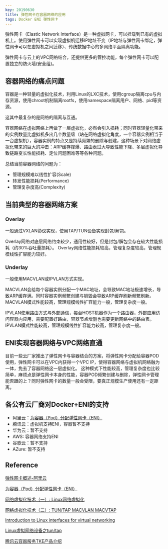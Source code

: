 ```yaml
---
key: 20190630
title: 弹性网卡在容器网络的应用
tags: Docker ENI 弹性网卡
---
```


弹性网卡（Elastic Network Interface）是一种虚拟网卡，可以挂载到已有的虚拟机上。使用弹性网卡可以实现虚拟机迁移IP地址不变（IP地址与弹性网卡绑定，弹性网卡可以在虚拟机之间迁移）、传统数据中心的多网络平面隔离功能。
<!--more-->

弹性网卡与云上的VPC网络结合，还提供更多的管控功能，每个弹性网卡可以配置独立的防火墙(安全组)。

## 容器网络的痛点问题

容器是一种轻量的虚拟化技术，利用Linux的LXC技术，使用cgroup隔离cpu与内存资源，使用chroot机制隔离rootfs，使用namespace隔离用户、网络、pid等资源。

这其中最复杂的是网络的隔离与互通。

容器网络在虚拟网络上再做了一层虚拟化，必然会引入损耗；同时容器轻量化带来的实例数量比虚拟机多出几个数量级（站在网络虚拟化角度，一个容器实例相当于一台虚拟机），容器实例的特点又是持续频繁的删除与创建，这种场景下对网络虚拟化带来的巨大的冲击：ARP缓存撑爆、路由表过大导致性能下降、多层虚拟化导致链路变长性能损耗、定位问题困难等等各种问题。

总结当前容器网络的问题为：

- 管理规模难以线性扩容(Scale)
- 转发性能损耗(Performance)
- 管理复杂度高(Complexity)

## 当前典型的容器网络方案

### Overlay

一般通过VXLAN协议实现，使用TAP/TUN设备实现封包/解包。

Overlay网络对底层网络约束较少，通用性较好，但是封包/解包会存在较大性能损耗（约30%吞吐量损耗）。
Overlay网络性能损耗较高，管理复杂度较高，管理规模线性扩容能力较好。

### Underlay

一般使用MACVLAN或IPVLAN方式实现。

MACVLAN会给每个容器实例分配一个MAC地址，会导致MAC地址极速增长，导致ARP缓存满。同时容器实例频繁创建与销毁会导致ARP缓存刷新频繁刷新。
MACVLAN模式性能较高，管理规模线性扩容能力一般，管理复杂度一般。

IPVLAN使用路由方式与外部通信，每台HOST机器作为一个路由器，外部应用访问容器内应用，需要配置好路由，容器节点增删也需要更新网络中的路由表。
IPVLAN模式性能较高，管理规模线性扩容能力较高，管理复杂度一般。

## ENI实现容器网络与VPC网络直通

目前一些云厂家推出了弹性网卡与容器结合的方案，将弹性网卡分配给容器POD使用，弹性网卡可以在VPC内获得一个VPC IP，使得容器网络与虚拟机网络融为一体，免去了容器网络这一层虚拟化。
这种模式下性能较高，管理复杂度也比较简单，麻烦点是弹性网卡本身的性能，容器POD频繁创建与删除，弹性网卡管理能否跟的上？同时弹性网卡的数量一般会受限，要真正规模生产使用还有一定距离。

## 各公有云厂商对Docker+ENI的支持

- 阿里云：[为容器（Pod）分配弹性网卡（ENI）](https://www.alibabacloud.com/help/zh/doc-detail/97511.htm)
- 腾讯云：虚拟机支持ENI，容器暂不支持
- 华为云：暂不支持
- AWS: 容器网络支持ENI
- 谷歌云：暂不支持
- AZure: 暂不支持

## Reference
[弹性网卡概述-阿里云](https://www.alibabacloud.com/help/zh/doc-detail/58496.htm)

[为容器（Pod）分配弹性网卡（ENI）](https://www.alibabacloud.com/help/zh/doc-detail/97511.htm)

[网络虚拟化技术（一）: Linux网络虚拟化](https://blog.kghost.info/2013/03/01/linux-network-emulator/)

[网络虚拟化技术（二）: TUN/TAP MACVLAN MACVTAP](https://blog.kghost.info/2013/03/27/linux-network-tun/)

[Introduction to Linux interfaces for virtual networking](https://developers.redhat.com/blog/2018/10/22/introduction-to-linux-interfaces-for-virtual-networking/)

[Linux虚拟网络设备之tun/tap](https://segmentfault.com/a/1190000009249039)

[腾讯云容器服务TKE产品介绍](https://yuerblog.cc/wp-content/uploads/%E8%85%BE%E8%AE%AF%E4%BA%91%E5%AE%B9%E5%99%A8%E6%9C%8D%E5%8A%A1TKE%E4%BA%A7%E5%93%81%E4%BB%8B%E7%BB%8D.pdf)